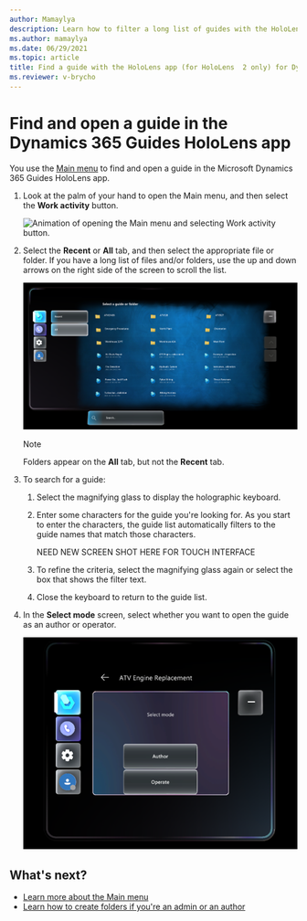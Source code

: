 ```yaml
---
author: Mamaylya
description: Learn how to filter a long list of guides with the HoloLens app (HoloLens 2 only) in Microsoft Dynamics 365 Guides to find the guide you're looking for.
ms.author: mamaylya
ms.date: 06/29/2021
ms.topic: article
title: Find a guide with the HoloLens app (for HoloLens  2 only) for Dynamics 365 Guides
ms.reviewer: v-brycho
---
```


# Find and open a guide in the Dynamics 365 Guides HoloLens app 

You use the [Main menu](main-menu.md) to find and open a guide in the Microsoft Dynamics 365 Guides HoloLens app. 

1. Look at the palm of your hand to open the Main menu, and then select the **Work activity** button.

    ![Animation of opening the Main menu and selecting Work activity button.](media/1-Handed.gif "Animation of opening the Main menu and selecting the Work activity button")
    
2. Select the **Recent** or **All** tab, and then select the appropriate file or folder. If you have a long list of files and/or folders, use the up and down arrows on the right side of the screen to scroll the list. 

    ![Screenshot of submenu showing Recent tab, All tab, and folders/files.](media/submenu-recent-all.PNG "Screenshot of submenu showing Recent tab, All tab, and folders/files") 

    > [!NOTE]
    > Folders appear on the **All** tab, but not the **Recent** tab. 

3. To search for a guide:

    1. Select the magnifying glass to display the holographic keyboard.

    2. Enter some characters for the guide you're looking for. As you start to enter the characters, the guide list automatically filters to the guide names that match those characters.

       NEED NEW SCREEN SHOT HERE FOR TOUCH INTERFACE   

    3. To refine the criteria, select the magnifying glass again or select the box that shows the filter text.

    4.  Close the keyboard to return to the guide list.

4. In the **Select mode** screen, select whether you want to open the guide as an author or operator.

    ![Screenshot of Select mode screen.](media/select-mode.PNG "Screenshot of Select mode screen")

## What's next?

- [Learn more about the Main menu](main-menu.md)
- [Learn how to create folders if you're an admin or an author](admin-create-folders.md)

